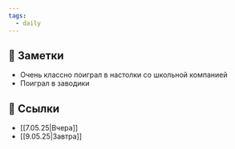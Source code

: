 ```yaml
---
tags:
  - daily
---
```





## 📝 Заметки
- Очень классно поиграл в настолки со школьной компанией
- Поиграл в заводики

## 🔗 Ссылки
- [[7.05.25|Вчера]]  
- [[9.05.25|Завтра]]  
